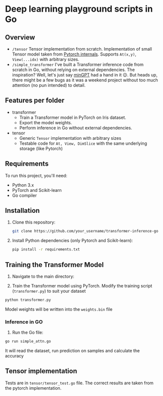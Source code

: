 # Deep learning playground scripts in Go

## Overview
- `/tensor` Tensor implementation from scratch. Implementation of small Tensor model taken from [Pytorch internals](http://blog.ezyang.com/2019/05/pytorch-internals/). Supports `At(x,y)`, `View(...idx)` with arbitrary sizes.
- `/simple_transformer` I've built a Transformer inference code from scratch in Go, without relying on external dependencies. The inspiration? Well, let's just say [minGPT](https://github.com/karpathy/minGPT) had a hand in it 😉. But heads up, there might be a few bugs as it was a weekend project without too much attention (no pun intended) to detail.

## Features per folder
- transformer
    - Train a Transformer model in PyTorch on Iris dataset.
    - Export the model weights.
    - Perform inference in Go without external dependencies.
- tensor
    - Generic `Tensor` implementation with arbitrary sizes
    - Testable code for `At, View, DimSlice` with the same underlying storage (like Pytorch)
## Requirements

To run this project, you'll need:

- Python 3.x
- PyTorch and Scikit-learn
- Go compiler

## Installation

1. Clone this repository:

    ```bash
    git clone https://github.com/your_username/transformer-inference-go.git
    ```

2. Install Python dependencies (only Pytorch and Scikit-learn):

    ```bash
    pip install -r requirements.txt
    ```


## Training the Transformer Model

1. Navigate to the main directory:

2. Train the Transformer model using PyTorch. Modify the training script (`transformer.py`) to suit your dataset

```bash
python transformer.py
```
Model weights will be written into the `weights.bin` file
### Inference in GO
1. Run the Go file:
```bash
go run simple_attn.go
```
It will read the dataset, run prediction on samples and calculate the accuracy

## Tensor implementation
Tests are in `tensor/tensor_test.go` file. The correct results are taken from the pytorch implementation.